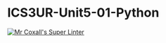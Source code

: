 # ICS3UR-Unit5-01-Python

[![Mr Coxall's Super Linter](https://github.com/lucas-debruyn/ICS3U-UnitX-YY-CPP/workflows/Mr%20Coxall's%20Super%20Linter/badge.svg)](https://github.com/lucas-debruyn/ICS3U-UnitX-YY-CPP/actions/)
